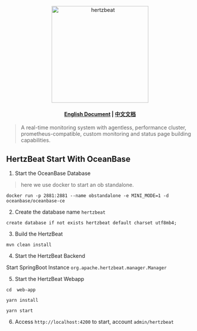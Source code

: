 <p align="center">
  <a href="https://hertzbeat.apache.org">
     <img alt="hertzbeat" src="/home/static/img/hertzbeat-brand.svg" width="260">
  </a>
</p>

<h4 align="center">
<a href="README.md">English Document</a> | <a href="README_CN.md">中文文档</a>
</h4>

> A real-time monitoring system with agentless, performance cluster, prometheus-compatible, custom monitoring and status page building capabilities.


## HertzBeat Start With OceanBase

1. Start the OceanBase Database

> here we use docker to start an ob standalone.

```shell
docker run -p 2881:2881 --name obstandalone -e MINI_MODE=1 -d oceanbase/oceanbase-ce
```

2. Create the database name `hertzbeat`

```shell
create database if not exists hertzbeat default charset utf8mb4;
```

3. Build the HertzBeat

```shell
mvn clean install
```

4. Start the HertzBeat Backend

Start SpringBoot Instance `org.apache.hertzbeat.manager.Manager`

5. Start the HertzBeat Webapp

```shell
cd  web-app

yarn install

yarn start
```

6. Access `http://localhost:4200` to start, account `admin/hertzbeat`
